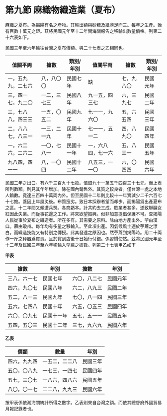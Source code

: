 # 第九節    麻織物織造業（夏布）

麻織之夏布。為揭陽有名之產物。其輸出額與砂糖及紙鼎足而三。每年之生產。殆有百數十萬元之鉅。茲將民國元年至十二年間海關報告之移輸出數量價格。列第二十六表如下。

民國三年至六年輸往台灣之夏布價額。與二十七表之乙相同也。

| 值關平両           | 擔數         |   類別/年別         | 值關平両     | 擔數       | 類別/年別 |
|--------------------|--------------|------------|--------------------|------------|-----------|
| 一，五九九，二七六 | 八，八〇〇   | 民國七年   |          缺          | 七，九八〇 | 民國元年  |
| 三，四一七，九二〇 | 一二，三七三 | 民國八年   | 九一五，四三七     | 六，三九七 | 民國二年  |
| 三，七八八，四三三 | 一五，〇五二 | 民國九年   | 七一一，九六〇     | 五，六五四 | 民國三年  |
| 二，八八七，八三一 | 一三，二一九 | 民國十年   | 七一一，五一二     | 四，八九〇 | 民國四年  |
| 一，六二六，二六二 | 一〇，七八一 | 民國十一年 | 一，六八四，七一六 | 五，八三一 | 民國五年  |
| 九八四，四一一     | 八，一〇四   | 民國十二年 | 八五三，一一〇     | 六，〇四四 | 民國六年  |

民國二年之出口。有六千三百九十七擔。值銀九十一萬五千四百三十七元。而上表所列數額。則見其年年增加。除在國內銷售外。其質之較良者。僅台灣一處之本地人銷數。竟達三百四十萬両內外。但至民國十二年則比較十一年實減少二千六百七十七擔。蓋因上年風災後。布質窊劣。致日本採辦者望而却步。而揭陽爲出產夏布之區。十二年間又頻遭兵燹。各商虧本。計共約去三成。歇業者甚多。遂致聯翩女紅因此失業。而從事花邊之工作。將來欲望振興。似非加意提倡保護不可。查揭陽人民從事於夏布之織造者。所在多有。其需要之原料。除由地方產出外。苧由漢口。蔴由瓊州。每年均有多量之移輸入。至此項出產。因氣候風土適於苧蔴之漂白。而織造技能又有特别之傳授。此其發達之原因也。然苧蔴到揭陽時。用二十両作一斤之秤器爲買賣。且於貨到店後十日始行付銀。係習慣使然。茲將民國元年至十二年及民國三年至六年移輸入苧蔴之擔數。列第二十七表甲乙如下

**甲表**

| 擔數         | 年別       | 擔數         | 年別     |
|--------------|------------|--------------|----------|
| 三八，六一七 | 民國七年   | 六〇，八二七 | 民國元年 |
| 四六，九〇七 | 民國八年   | 六二，八九三 | 民國二年 |
| 五二，八一三 | 民國九年   | 七〇，八一四 | 民國三年 |
| 五六，七四八 | 民國十年   | 六五，〇五三 | 民國四年 |      
| 六〇，〇九七 | 民國十一年 | 五七，五一一 | 民國五年 |      
| 五四，五〇三 | 民國十二年 | 三七，九六九 | 民國六年 | 

**乙表**

| 價額         | 數量           |  年別 |   
|--------------|----------------|------------|
| 四六，九九四 | 一五二，二二八 | 民國三年   |
| 五〇，〇八九 | 一七三，一四七 | 民國四年   |
| 五七，三〇七 | 一八六，四八六 | 民國五年   |
| 八〇，〇一七 | 二二八，九九三 | 民國六年   |

按甲表係依潮海關統計所得之數字。乙表則來自台灣之額。而依其總督府外國貿易月報記錄者也。

